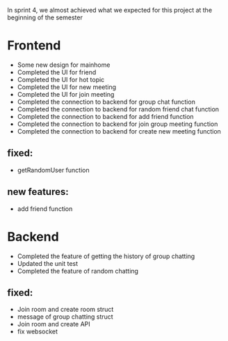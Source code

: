 In sprint 4, we almost achieved what we expected for this project at the beginning of the semester

# Frontend
- Some new design for mainhome
- Completed the UI for friend
- Completed the UI for hot topic
- Completed the UI for new meeting
- Completed the UI for join meeting
- Completed the connection to backend for group chat function
- Completed the connection to backend for random friend chat function
- Completed the connection to backend for add friend function
- Completed the connection to backend for join group meeting function
- Completed the connection to backend for create new meeting function

## fixed:
- getRandomUser function

## new features:
- add friend function
 
 
# Backend
- Completed the feature of getting the history of group chatting 
- Updated the unit test
- Completed the feature of random chatting

## fixed:
- Join room and create room struct
- message of group chatting struct
- Join room and create API
- fix websocket
